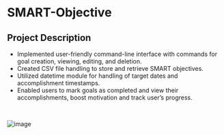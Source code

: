 # SMART-Objective

<h2>Project Description</h2>
<ul>
  <li>Implemented user-friendly command-line interface with commands for goal creation, viewing, editing, and deletion.</li>
  <li>Created CSV file handling to store and retrieve SMART objectives. </li>
  <li>Utilized datetime module for handling of target dates and accomplishment timestamps.</li>
  <li>Enabled users to mark goals as completed and view their accomplishments, boost motivation and track user’s progress.</li>
</ul>
<br>

![image](https://github.com/WCARL12/SMART-Objective/assets/139624156/f635b7cf-f72c-4973-b501-29f99d2e4da1)
